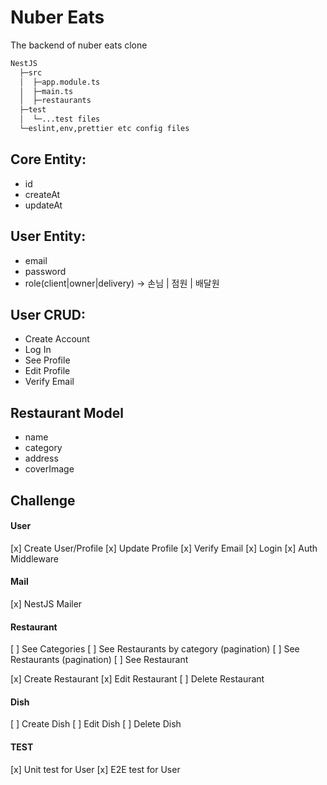 # Nuber Eats

The backend of nuber eats clone

```bash
NestJS
  ├─src
  │  ├─app.module.ts
  │  ├─main.ts
  │  ├─restaurants
  ├─test
  │  └─...test files
  └─eslint,env,prettier etc config files
```

## Core Entity:

- id
- createAt
- updateAt

## User Entity:

- email
- password
- role(client|owner|delivery) -> 손님 | 점원 | 배달원

## User CRUD:

- Create Account
- Log In
- See Profile
- Edit Profile
- Verify Email

## Restaurant Model

- name
- category
- address
- coverImage

## Challenge

#### User

[x] Create User/Profile
[x] Update Profile
[x] Verify Email
[x] Login
[x] Auth Middleware

#### Mail

[x] NestJS Mailer

#### Restaurant

[ ] See Categories
[ ] See Restaurants by category (pagination)
[ ] See Restaurants (pagination)
[ ] See Restaurant

[x] Create Restaurant
[x] Edit Restaurant
[ ] Delete Restaurant

#### Dish

[ ] Create Dish
[ ] Edit Dish
[ ] Delete Dish

#### TEST

[x] Unit test for User
[x] E2E test for User
